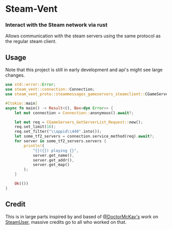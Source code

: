 # Steam-Vent

### Interact with the Steam network via rust

Allows communication with the steam servers using the same protocol as the regular steam client.

## Usage

Note that this project is still in early development and api's might see large changes.

```rust
use std::error::Error;
use steam_vent::connection::Connection;
use steam_vent_proto::steammessages_gameservers_steamclient::CGameServers_GetServerList_Request;

#[tokio::main]
async fn main() -> Result<(), Box<dyn Error>> {
    let mut connection = Connection::anonymous().await?;

    let mut req = CGameServers_GetServerList_Request::new();
    req.set_limit(16);
    req.set_filter("\\appid\\440".into());
    let some_tf2_servers = connection.service_method(req).await?;
    for server in some_tf2_servers.servers {
        println!(
            "{}({}) playing {}",
            server.get_name(),
            server.get_addr(),
            server.get_map()
        );
    }

    Ok(())
}
```

## Credit

This is in large parts inspired by and based of [@DoctorMcKay's](https://github.com/DoctorMcKay) work on [SteamUser](https://github.com/DoctorMcKay/node-steam-user/),
massive credits go to all who worked on that. 